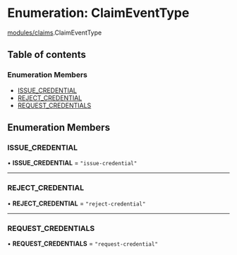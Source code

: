 # Enumeration: ClaimEventType

[modules/claims](../modules/modules_claims.md).ClaimEventType

## Table of contents

### Enumeration Members

- [ISSUE\_CREDENTIAL](modules_claims.ClaimEventType.md#issue_credential)
- [REJECT\_CREDENTIAL](modules_claims.ClaimEventType.md#reject_credential)
- [REQUEST\_CREDENTIALS](modules_claims.ClaimEventType.md#request_credentials)

## Enumeration Members

### ISSUE\_CREDENTIAL

• **ISSUE\_CREDENTIAL** = ``"issue-credential"``

___

### REJECT\_CREDENTIAL

• **REJECT\_CREDENTIAL** = ``"reject-credential"``

___

### REQUEST\_CREDENTIALS

• **REQUEST\_CREDENTIALS** = ``"request-credential"``
